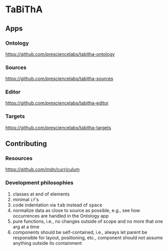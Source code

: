 # TaBiThA

## Apps

### Ontology

https://github.com/presciencelabs/tabitha-ontology

### Sources

https://github.com/presciencelabs/tabitha-sources

### Editor

https://github.com/presciencelabs/tabitha-editor

### Targets

https://github.com/presciencelabs/tabitha-targets

## Contributing

### Resources

https://github.com/mdn/curriculum

### Development philosophies

1. classes at end of elements
1. minimal `if`'s
1. code indentation via <kbd>tab</kbd> instead of <kbd>space</kbd>
1. normalize data as close to source as possible, e.g., see how occurrences are handled in the Ontology app
1. pure functions, i.e., no changes outside of scope and no more that one arg at a time
1. components should be self-contained, i.e., always let parent be responsible for layout, positioning, etc., component should not assume anything outside its containment


